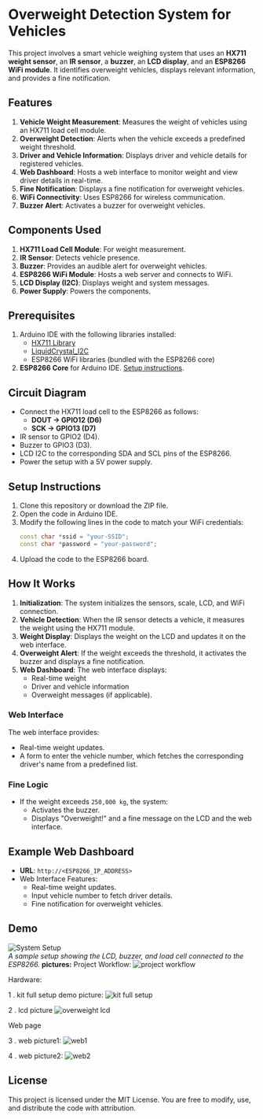 # Overweight Detection System for Vehicles

This project involves a smart vehicle weighing system that uses an **HX711 weight sensor**, an **IR sensor**, a **buzzer**, an **LCD display**, and an **ESP8266 WiFi module**. It identifies overweight vehicles, displays relevant information, and provides a fine notification.

## Features

1. **Vehicle Weight Measurement**: Measures the weight of vehicles using an HX711 load cell module.
2. **Overweight Detection**: Alerts when the vehicle exceeds a predefined weight threshold.
3. **Driver and Vehicle Information**: Displays driver and vehicle details for registered vehicles.
4. **Web Dashboard**: Hosts a web interface to monitor weight and view driver details in real-time.
5. **Fine Notification**: Displays a fine notification for overweight vehicles.
6. **WiFi Connectivity**: Uses ESP8266 for wireless communication.
7. **Buzzer Alert**: Activates a buzzer for overweight vehicles.

## Components Used

1. **HX711 Load Cell Module**: For weight measurement.
2. **IR Sensor**: Detects vehicle presence.
3. **Buzzer**: Provides an audible alert for overweight vehicles.
4. **ESP8266 WiFi Module**: Hosts a web server and connects to WiFi.
5. **LCD Display (I2C)**: Displays weight and system messages.
6. **Power Supply**: Powers the components.

## Prerequisites

1. Arduino IDE with the following libraries installed:
   - [HX711 Library](https://github.com/bogde/HX711)
   - [LiquidCrystal_I2C](https://github.com/johnrickman/LiquidCrystal_I2C)
   - ESP8266 WiFi libraries (bundled with the ESP8266 core)
2. **ESP8266 Core** for Arduino IDE. [Setup instructions](https://github.com/esp8266/Arduino).

## Circuit Diagram

- Connect the HX711 load cell to the ESP8266 as follows:
  - **DOUT → GPIO12 (D6)**
  - **SCK → GPIO13 (D7)**
- IR sensor to GPIO2 (D4).
- Buzzer to GPIO3 (D3).
- LCD I2C to the corresponding SDA and SCL pins of the ESP8266.
- Power the setup with a 5V power supply.

## Setup Instructions

1. Clone this repository or download the ZIP file.
2. Open the code in Arduino IDE.
3. Modify the following lines in the code to match your WiFi credentials:
   ```cpp
   const char *ssid = "your-SSID";
   const char *password = "your-password";
   ```
4. Upload the code to the ESP8266 board.

## How It Works

1. **Initialization**: The system initializes the sensors, scale, LCD, and WiFi connection.
2. **Vehicle Detection**: When the IR sensor detects a vehicle, it measures the weight using the HX711 module.
3. **Weight Display**: Displays the weight on the LCD and updates it on the web interface.
4. **Overweight Alert**: If the weight exceeds the threshold, it activates the buzzer and displays a fine notification.
5. **Web Dashboard**: The web interface displays:
   - Real-time weight
   - Driver and vehicle information
   - Overweight messages (if applicable).

### Web Interface

The web interface provides:
- Real-time weight updates.
- A form to enter the vehicle number, which fetches the corresponding driver's name from a predefined list.

### Fine Logic

- If the weight exceeds `250,000 kg`, the system:
  - Activates the buzzer.
  - Displays "Overweight!" and a fine message on the LCD and the web interface.

## Example Web Dashboard

- **URL**: `http://<ESP8266_IP_ADDRESS>`
- Web Interface Features:
  - Real-time weight updates.
  - Input vehicle number to fetch driver details.
  - Fine notification for overweight vehicles.

## Demo

![System Setup](https://via.placeholder.com/600x300)  
*A sample setup showing the LCD, buzzer, and load cell connected to the ESP8266.*
**pictures:**
Project Workflow:
![project workflow](https://github.com/user-attachments/assets/f8213aea-6184-443a-9b41-974127b4bf48)

Hardware:

1 . kit full setup demo picture:
![kit full setup](https://github.com/user-attachments/assets/9cb7aa75-6214-4448-9ef4-db120767d953)

2 . lcd picture
![overweight lcd](https://github.com/user-attachments/assets/1a5756dd-416b-4cdb-98f8-47f0ec9b5cb1)


Web page

3 . web picture1:
![web1](https://github.com/user-attachments/assets/50dedaa2-203e-4dd7-bc35-12c722fe17e8)

4 . web picture2:
![web2](https://github.com/user-attachments/assets/0e7595b6-3854-45e0-877d-75134479e519)






## License

This project is licensed under the MIT License. You are free to modify, use, and distribute the code with attribution.
